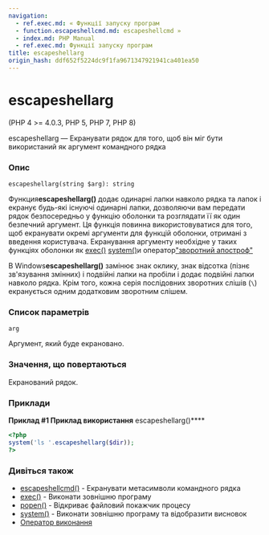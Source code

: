 ```yaml
---
navigation:
  - ref.exec.md: « Функції запуску програм
  - function.escapeshellcmd.md: escapeshellcmd »
  - index.md: PHP Manual
  - ref.exec.md: Функції запуску програм
title: escapeshellarg
origin_hash: ddf652f5224dc9f1fa9671347921941ca401ea50
---
```

# escapeshellarg

(PHP 4 >= 4.0.3, PHP 5, PHP 7, PHP 8)

escapeshellarg — Екранувати рядок для того, щоб він міг бути використаний як аргумент командного рядка

### Опис

```methodsynopsis
escapeshellarg(string $arg): string
```

Функция**escapeshellarg()** додає одинарні лапки навколо рядка та лапок і екранує будь-які існуючі одинарні лапки, дозволяючи вам передати рядок безпосередньо у функцію оболонки та розглядати її як один безпечний аргумент. Ця функція повинна використовуватися для того, щоб екранувати окремі аргументи для функцій оболонки, отримані з введення користувача. Екранування аргументу необхідне у таких функціях оболонки як [exec()](function.exec.md) [system()](function.system.md)и оператор["зворотний апостроф"](language.operators.execution.md)

В Windows**escapeshellarg()** замінює знак оклику, знак відсотка (пізнє зв'язування змінних) і подвійні лапки на пробіли і додає подвійні лапки навколо рядка. Крім того, кожна серія послідовних зворотних слішів (`\`) екранується одним додатковим зворотним слішем.

### Список параметрів

`arg`

Аргумент, який буде екрановано.

### Значення, що повертаються

Екранований рядок.

### Приклади

**Приклад #1 Приклад використання** escapeshellarg()\*\*\*\*

```php
<?php
system('ls '.escapeshellarg($dir));
?>
```

### Дивіться також

-   [escapeshellcmd()](function.escapeshellcmd.md) \- Екранувати метасимволи командного рядка
-   [exec()](function.exec.md) \- Виконати зовнішню програму
-   [popen()](function.popen.md) \- Відкриває файловий покажчик процесу
-   [system()](function.system.md) \- Виконати зовнішню програму та відобразити висновок
-   [Оператор виконання](language.operators.execution.md)
